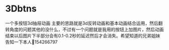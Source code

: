 # 3Dbtns
一个多按钮3d抽屉动画
主要的思路就是3d反转动画和基本动画结合运用，然后翻转角度的问题其他的没什么，不过有一个问题就是我用的按钮上加图片，然后动画结束以后图片下半部分会有0.1-0.2秒的延迟然后才会消失。希望知道的兄弟姐妹告知一下本人🙏154266797
